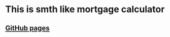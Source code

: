 # This is smth like mortgage calculator

## [GitHub pages](https://stepakosolapov.github.io/mortgageCalculator/)
